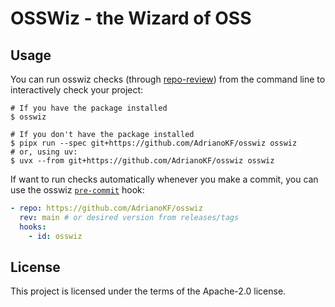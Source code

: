 # OSSWiz - the Wizard of OSS

## Usage

You can run osswiz checks (through [repo-review](https://repo-review.readthedocs.io/en/latest/)) from the command line to interactively check your project:

```console
# If you have the package installed
$ osswiz

# If you don't have the package installed
$ pipx run --spec git+https://github.com/AdrianoKF/osswiz osswiz
# or, using uv:
$ uvx --from git+https://github.com/AdrianoKF/osswiz osswiz
```

If want to run checks automatically whenever you make a commit, you can use the osswiz [`pre-commit`](https://pre-commit.com) hook:

```yaml
- repo: https://github.com/AdrianoKF/osswiz
  rev: main # or desired version from releases/tags
  hooks:
    - id: osswiz
```

## License

This project is licensed under the terms of the Apache-2.0 license.
